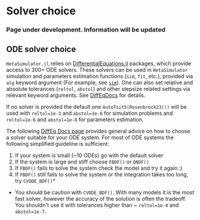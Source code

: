 # Solver choice

### Page under development. Information will be updated

## ODE solver choice

`HetaSimulator.jl` relies on [DifferentialEquations.jl](https://docs.sciml.ai/DiffEqDocs/stable/) packages, which provide access to 300+ ODE solvers. 
These solvers can be used in `HetaSimulator` simulation and parameters estimation functions (`sim`, `fit`, etc.), provided via `alg` keyword argument (For example, see [`sim`](@ref)). 
One can also set relative and absolute tolerances (`reltol`, `abstol`) and other stepsize related settings via relevant keyword arguments. See [DiffEqDocs](https://docs.sciml.ai/DiffEqDocs/stable/basics/common_solver_opts/) for details.

If no solver is provided the default one `AutoTsit5(Rosenbrock23())` will be used with `reltol=1e-3` and `abstol=1e-6` for simulation problems and `reltol=1e-6` and `abstol=1e-8` for parameters estimation.

The following [DiffEq Docs page](https://docs.sciml.ai/DiffEqDocs/stable/solvers/ode_solve/) provides general advice on how to choose a solver suitable for your ODE system. 
For most of ODE systems the following simplified guideline is sufficient:
1. If your system is small (~10 ODEs) go with the default solver 
2. If the system is large and stiff choose `FBDF()` or `QNDF()`
3. If `FBDF()` fails to solve the system check the model and try it again :)
4. If `FBDF()` still fails to solve the system or the integration takes too long, try `CVODE_BDF()`*

* You should be caution with `CVODE_BDF()`. With many models it is the most fast solver, however the accuracy of the solution is often the tradeoff. You shouldn't use it with tolerances higher than ~ `reltol=1e-4` and `abstol=1e-7`.  

